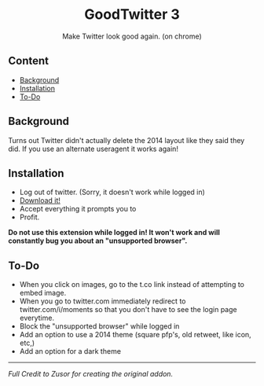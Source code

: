 <div align="center">
  <h1>GoodTwitter 3</h1>

  Make Twitter look good again. (on chrome)

</div>

## Content
- [Background](#background)
- [Installation](#installation)
- [To-Do](#to-do)


## Background
Turns out Twitter didn't actually delete the 2014 layout like they said they did. If you use an alternate useragent it works again!

## Installation

- Log out of twitter. (Sorry, it doesn't work while logged in)
- [Download it!](https://github.com/plece0/GoodTwitter-3-Chrome/releases)
- Accept everything it prompts you to
- Profit.

**Do not use this extension while logged in! It won't work and will constantly bug you about an "unsupported browser".**

## To-Do

- When you click on images, go to the t.co link instead of attempting to embed image.
- When you go to twitter.com immediately redirect to twitter.com/i/moments so that you don't have to see the login page everytime.
- Block the "unsupported browser" while logged in
- Add an option to use a 2014 theme (square pfp's, old retweet, like icon, etc,)
- Add an option for a dark theme


---


*Full Credit to Zusor for creating the original addon.*
